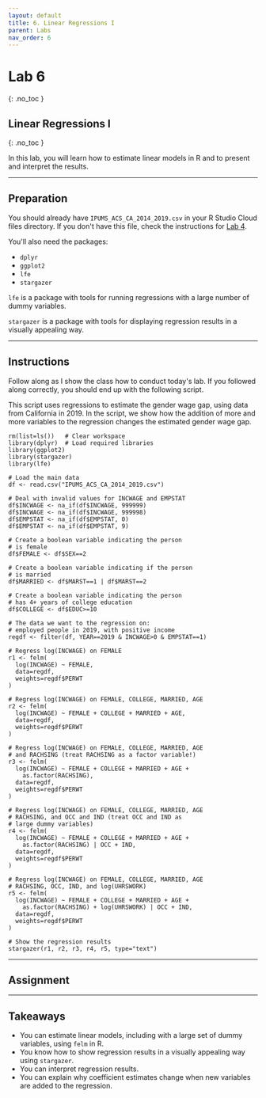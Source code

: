 ```yaml
---
layout: default
title: 6. Linear Regressions I
parent: Labs
nav_order: 6
---
```


# Lab 6
{: .no_toc }

## Linear Regressions I
{: .no_toc }

In this lab, you will learn how to estimate linear models in R and to present and interpret the results.

---

## Preparation

You should already have `IPUMS_ACS_CA_2014_2019.csv` in your R Studio Cloud files directory. If you don't have this file, check the instructions for [Lab 4](/docs/labs/lab04).

You'll also need the packages:
- `dplyr`
- `ggplot2`
- `lfe`
- `stargazer`

`lfe` is a package with tools for running regressions with a large number of dummy variables.

`stargazer` is a package with tools for displaying regression results in a visually appealing way.

---

## Instructions

Follow along as I show the class how to conduct today's lab. If you followed along correctly, you should end up with the following script.

This script uses regressions to estimate the gender wage gap, using data from California in 2019. In the script, we show how the addition of more and more variables to the regression changes the estimated gender wage gap.

```
rm(list=ls())   # Clear workspace
library(dplyr)  # Load required libraries
library(ggplot2)
library(stargazer)
library(lfe)

# Load the main data
df <- read.csv("IPUMS_ACS_CA_2014_2019.csv")

# Deal with invalid values for INCWAGE and EMPSTAT
df$INCWAGE <- na_if(df$INCWAGE, 999999)
df$INCWAGE <- na_if(df$INCWAGE, 999998)
df$EMPSTAT <- na_if(df$EMPSTAT, 0)
df$EMPSTAT <- na_if(df$EMPSTAT, 9)

# Create a boolean variable indicating the person
# is female
df$FEMALE <- df$SEX==2

# Create a boolean variable indicating if the person
# is married
df$MARRIED <- df$MARST==1 | df$MARST==2

# Create a boolean variable indicating the person
# has 4+ years of college education
df$COLLEGE <- df$EDUC>=10

# The data we want to the regression on:
# employed people in 2019, with positive income
regdf <- filter(df, YEAR==2019 & INCWAGE>0 & EMPSTAT==1)

# Regress log(INCWAGE) on FEMALE
r1 <- felm(
  log(INCWAGE) ~ FEMALE, 
  data=regdf, 
  weights=regdf$PERWT
)

# Regress log(INCWAGE) on FEMALE, COLLEGE, MARRIED, AGE
r2 <- felm(
  log(INCWAGE) ~ FEMALE + COLLEGE + MARRIED + AGE, 
  data=regdf,
  weights=regdf$PERWT
)

# Regress log(INCWAGE) on FEMALE, COLLEGE, MARRIED, AGE
# and RACHSING (treat RACHSING as a factor variable!)
r3 <- felm(
  log(INCWAGE) ~ FEMALE + COLLEGE + MARRIED + AGE + 
    as.factor(RACHSING), 
  data=regdf,
  weights=regdf$PERWT
)

# Regress log(INCWAGE) on FEMALE, COLLEGE, MARRIED, AGE
# RACHSING, and OCC and IND (treat OCC and IND as 
# large dummy variables)
r4 <- felm(
  log(INCWAGE) ~ FEMALE + COLLEGE + MARRIED + AGE + 
    as.factor(RACHSING) | OCC + IND,
  data=regdf,
  weights=regdf$PERWT
)

# Regress log(INCWAGE) on FEMALE, COLLEGE, MARRIED, AGE
# RACHSING, OCC, IND, and log(UHRSWORK)
r5 <- felm(
  log(INCWAGE) ~ FEMALE + COLLEGE + MARRIED + AGE + 
    as.factor(RACHSING) + log(UHRSWORK) | OCC + IND,
  data=regdf,
  weights=regdf$PERWT
)

# Show the regression results
stargazer(r1, r2, r3, r4, r5, type="text")
```

---

## Assignment

---

## Takeaways

- You can estimate linear models, including with a large set of dummy variables, using `felm` in R.
- You know how to show regression results in a visually appealing way using `stargazer`.
- You can interpret regression results.
- You can explain why coefficient estimates change when new variables are added to the regression.


